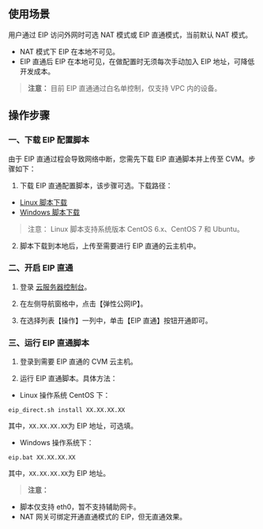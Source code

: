 ## 使用场景
用户通过 EIP 访问外网时可选 NAT 模式或 EIP 直通模式，当前默认 NAT 模式。
- NAT 模式下 EIP 在本地不可见。
- EIP 直通后 EIP 在本地可见，在做配置时无须每次手动加入 EIP 地址，可降低开发成本。

> **注意：**
> 目前 EIP 直通通过白名单控制，仅支持 VPC 内的设备。

## 操作步骤
### 一、下载 EIP 配置脚本
由于 EIP 直通过程会导致网络中断，您需先下载 EIP 直通脚本并上传至 CVM。步骤如下：
1. 下载 EIP 直通配置脚本，该步骤可选。下载路径：
 -  [Linux 脚本下载](http://imgcache.tce.fsphere.cn/static/mc.qcloudimg.com/static/archive/e66c8253642e37c62c8e581d6f0299de/eip_linux.zip)
 -  [Windows 脚本下载](http://imgcache.tce.fsphere.cn/static/mc.qcloudimg.com/static/archive/af1eee0dbe7d9407cddb3e1bd510cb3a/eip_windows.zip)
> 注意：
> Linux 脚本支持系统版本 CentOS 6.x、CentOS 7 和 Ubuntu。

2. 脚本下载到本地后，上传至需要进行 EIP 直通的云主机中。

### 二、开启 EIP 直通
1. 登录 [云服务器控制台](https://console.tce.fsphere.cn/cvm/overview)。

2. 在左侧导航窗格中，点击【弹性公网IP】。

3. 在选择列表【操作】一列中，单击【EIP 直通】按钮开通即可。

### 三、运行 EIP 直通脚本
1. 登录到需要 EIP 直通的 CVM 云主机。

2. 运行 EIP 直通脚本。具体方法：

 - Linux 操作系统 CentOS 下：
```
eip_direct.sh install XX.XX.XX.XX 
```
其中，`XX.XX.XX.XX`为 EIP 地址，可选填。

 - Windows 操作系统下：
```
eip.bat XX.XX.XX.XX
```
其中，`XX.XX.XX.XX`为 EIP 地址。

> **注意：**
- 脚本仅支持 eth0，暂不支持辅助网卡。
- NAT 网关可绑定开通直通模式的 EIP，但无直通效果。
